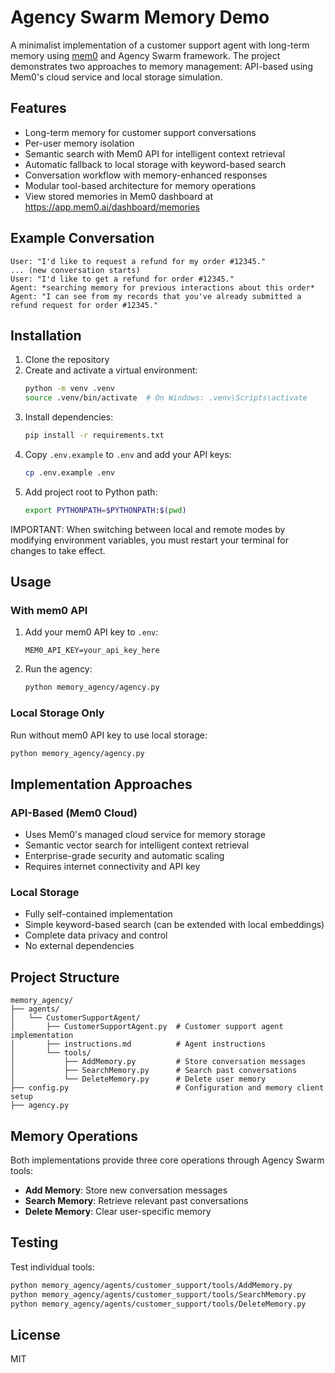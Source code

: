 # Agency Swarm Memory Demo

A minimalist implementation of a customer support agent with long-term memory using [mem0](https://github.com/mem0ai/mem0) and Agency Swarm framework. The project demonstrates two approaches to memory management: API-based using Mem0's cloud service and local storage simulation.

## Features

- Long-term memory for customer support conversations
- Per-user memory isolation
- Semantic search with Mem0 API for intelligent context retrieval
- Automatic fallback to local storage with keyword-based search
- Conversation workflow with memory-enhanced responses
- Modular tool-based architecture for memory operations
- View stored memories in Mem0 dashboard at https://app.mem0.ai/dashboard/memories

## Example Conversation
```
User: "I'd like to request a refund for my order #12345."
... (new conversation starts)
User: "I'd like to get a refund for order #12345."
Agent: *searching memory for previous interactions about this order*
Agent: "I can see from my records that you've already submitted a refund request for order #12345."
```

## Installation

1. Clone the repository
2. Create and activate a virtual environment:
   ```bash
   python -m venv .venv
   source .venv/bin/activate  # On Windows: .venv\Scripts\activate
   ```
3. Install dependencies:
   ```bash
   pip install -r requirements.txt
   ```
4. Copy `.env.example` to `.env` and add your API keys:
   ```bash
   cp .env.example .env
   ```
5. Add project root to Python path:
   ```bash
   export PYTHONPATH=$PYTHONPATH:$(pwd)
   ```

IMPORTANT: When switching between local and remote modes by modifying environment variables, you must restart your terminal for changes to take effect.

## Usage

### With mem0 API
1. Add your mem0 API key to `.env`:
   ```
   MEM0_API_KEY=your_api_key_here
   ```
2. Run the agency:
   ```bash
   python memory_agency/agency.py
   ```

### Local Storage Only
Run without mem0 API key to use local storage:
```bash
python memory_agency/agency.py
```

## Implementation Approaches

### API-Based (Mem0 Cloud)
- Uses Mem0's managed cloud service for memory storage
- Semantic vector search for intelligent context retrieval
- Enterprise-grade security and automatic scaling
- Requires internet connectivity and API key

### Local Storage
- Fully self-contained implementation
- Simple keyword-based search (can be extended with local embeddings)
- Complete data privacy and control
- No external dependencies

## Project Structure

```
memory_agency/
├── agents/
│   └── CustomerSupportAgent/
│       ├── CustomerSupportAgent.py  # Customer support agent implementation
│       ├── instructions.md          # Agent instructions
│       └── tools/
│           ├── AddMemory.py         # Store conversation messages
│           ├── SearchMemory.py      # Search past conversations
│           └── DeleteMemory.py      # Delete user memory
├── config.py                        # Configuration and memory client setup
├── agency.py
```

## Memory Operations

Both implementations provide three core operations through Agency Swarm tools:
- **Add Memory**: Store new conversation messages
- **Search Memory**: Retrieve relevant past conversations
- **Delete Memory**: Clear user-specific memory

## Testing

Test individual tools:
```bash
python memory_agency/agents/customer_support/tools/AddMemory.py
python memory_agency/agents/customer_support/tools/SearchMemory.py
python memory_agency/agents/customer_support/tools/DeleteMemory.py
```

## License

MIT
